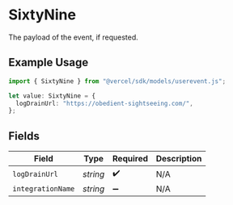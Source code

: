# SixtyNine

The payload of the event, if requested.

## Example Usage

```typescript
import { SixtyNine } from "@vercel/sdk/models/userevent.js";

let value: SixtyNine = {
  logDrainUrl: "https://obedient-sightseeing.com/",
};
```

## Fields

| Field              | Type               | Required           | Description        |
| ------------------ | ------------------ | ------------------ | ------------------ |
| `logDrainUrl`      | *string*           | :heavy_check_mark: | N/A                |
| `integrationName`  | *string*           | :heavy_minus_sign: | N/A                |